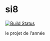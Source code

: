 # si8

[![Build Status](https://travis-ci.org/sundowndev/si8.svg?branch=master)](https://travis-ci.org/sundowndev/si8)

le projet de l'année
